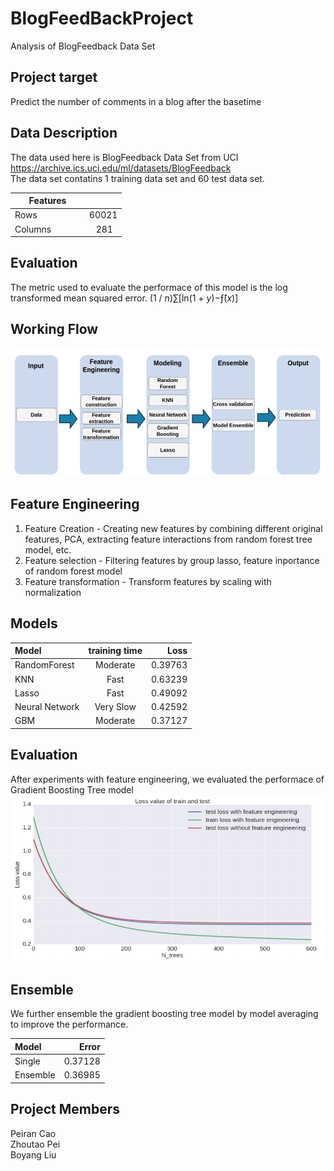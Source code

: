 # BlogFeedBackProject

Analysis of BlogFeedback Data Set 


## Project target
Predict the number of comments in a blog after the basetime

## Data Description
The data used here is BlogFeedback Data Set from UCI https://archive.ics.uci.edu/ml/datasets/BlogFeedback<br>
The data set contatins 1 training data set and 60 test data set.

| Features      |      | 
| ------------- |-----:|
| Rows      　　　| 60021 |
| Columns     　　| 281   | 

## Evaluation
The metric used to evaluate the performace of this model is the log transformed mean squared error.
(1 / *n*)&sum;[ln(1 + *y*)&minus;&fnof;&#770;(*x*)]

## Working Flow
<img src = "workflow.png">

## Feature Engineering
1. Feature Creation - Creating new features by combining different original features, PCA, extracting feature interactions from random forest tree model, etc.<br>
2. Feature selection - Filtering features by group lasso, feature inportance of random forest model
3. Feature transformation - Transform features by scaling with normalization

## Models
| Model          | training time | Loss |
| :------------- |:-------------:|------:|
| RandomForest   | Moderate      |0.39763|
| KNN            | Fast          |0.63239|
| Lasso          | Fast          |0.49092|
| Neural Network | Very Slow     |0.42592|
| GBM            | Moderate      |0.37127|

## Evaluation
After experiments with feature engineering, we evaluated the performace of Gradient Boosting Tree model
<img src = "FE.png">

## Ensemble
We further ensemble the gradient boosting tree model by model averaging to improve the performance.

| Model          | Error |
| :------------- |------:|
| Single         |0.37128|
| Ensemble       |0.36985|

## Project Members
Peiran Cao<br>
Zhoutao Pei<br>
Boyang Liu











